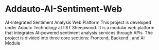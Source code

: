 # Addauto-AI-Sentiment-Web
AI-Integrated Sentiment Analysis Web Platform This project is developed under Adauto Technology at IIST Sheepwood. It is a modular web platform that integrates AI-powered sentiment analysis services through APIs. The project is divided into three core sections: Frontend, Backend , and AI Module 
